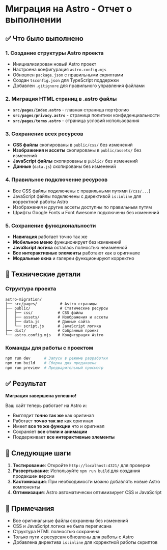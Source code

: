 # Миграция на Astro - Отчет о выполнении

## ✅ Что было выполнено

### 1. Создание структуры Astro проекта
- Инициализирован новый Astro проект
- Настроена конфигурация `astro.config.mjs`
- Обновлен `package.json` с правильными скриптами
- Создан `tsconfig.json` для TypeScript поддержки
- Добавлен `.gitignore` для правильного управления файлами

### 2. Миграция HTML страниц в .astro файлы
- **`src/pages/index.astro`** - главная страница портфолио
- **`src/pages/privacy.astro`** - страница политики конфиденциальности  
- **`src/pages/terms.astro`** - страница условий использования

### 3. Сохранение всех ресурсов
- **CSS файлы** скопированы в `public/css/` без изменений
- **Изображения и ассеты** скопированы в `public/assets/` без изменений
- **JavaScript файлы** скопированы в `public/` без изменений
- **Данные** (`data.js`) скопированы без изменений

### 4. Правильное подключение ресурсов
- Все CSS файлы подключены с правильными путями (`/css/...`)
- JavaScript файлы подключены с директивой `is:inline` для корректной работы Astro
- Изображения и другие ассеты доступны по правильным путям
- Шрифты Google Fonts и Font Awesome подключены без изменений

### 5. Сохранение функциональности
- **Навигация** работает точно так же
- **Мобильное меню** функционирует без изменений
- **JavaScript логика** осталась полностью неизменной
- **Все интерактивные элементы** работают как в оригинале
- **Модальные окна** и галереи функционируют корректно

## 🔧 Технические детали

### Структура проекта
```
astro-migration/
├── src/pages/          # Astro страницы
├── public/             # Статические ресурсы
│   ├── css/           # CSS файлы
│   ├── assets/        # Изображения и ассеты
│   ├── data.js        # Данные сайта
│   └── script.js      # JavaScript логика
├── dist/              # Собранный проект
└── astro.config.mjs   # Конфигурация Astro
```

### Команды для работы с проектом
```bash
npm run dev      # Запуск в режиме разработки
npm run build    # Сборка для продакшена
npm run preview  # Предварительный просмотр
```

## ✅ Результат

**Миграция завершена успешно!** 

Ваш сайт теперь работает на Astro и:
- Выглядит **точно так же** как оригинал
- Работает **точно так же** как оригинал  
- Имеет **все те же функции** что и оригинал
- Сохраняет **все стили и анимации**
- Поддерживает **все интерактивные элементы**

## 🚀 Следующие шаги

1. **Тестирование**: Откройте `http://localhost:4321/` для проверки
2. **Развертывание**: Используйте `npm run build` для создания продакшен версии
3. **Кастомизация**: При необходимости можно добавлять новые Astro компоненты
4. **Оптимизация**: Astro автоматически оптимизирует CSS и JavaScript

## 📝 Примечания

- Все оригинальные файлы сохранены без изменений
- CSS и JavaScript логика не была переписана
- Структура HTML полностью сохранена
- Только пути к ресурсам обновлены для работы с Astro
- Добавлена директива `is:inline` для корректной работы скриптов
